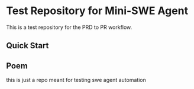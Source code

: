 # Test Repository for Mini-SWE Agent

This is a test repository for the PRD to PR workflow.

## Quick Start



## Poem

this is just a repo meant for testing swe agent automation
